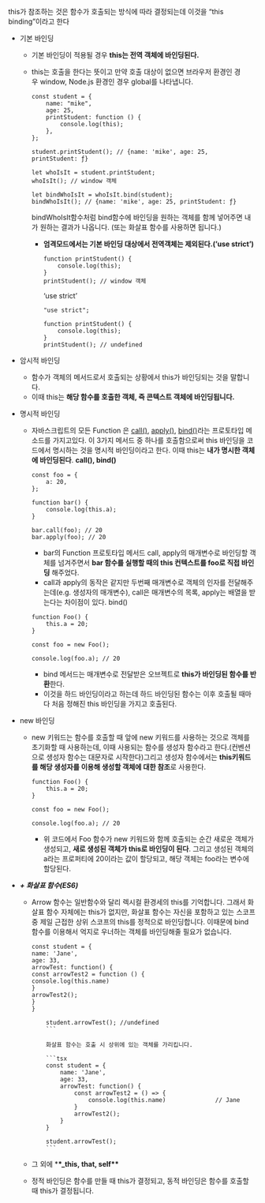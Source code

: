 this가 참조하는 것은 함수가 호출되는 방식에 따라 결정되는데 이것을 “this binding”이라고 한다

-   기본 바인딩

    -   기본 바인딩이 적용될 경우 **this는 전역 객체에 바인딩된다.**
    -   this는 호출을 한다는 뜻이고 만약 호출 대상이 없으면 브라우저 환경인 경우 window, Node.js 환경인 경우 global를 나타냅니다.

        ```tsx
        const student = {
            name: "mike",
            age: 25,
            printStudent: function () {
                console.log(this);
            },
        };

        student.printStudent(); // {name: 'mike', age: 25, printStudent: ƒ}

        let whoIsIt = student.printStudent;
        whoIsIt(); // window 객체

        let bindWhoIsIt = whoIsIt.bind(student);
        bindWhoIsIt(); // {name: 'mike', age: 25, printStudent: ƒ}
        ```

        bindWhoIsIt함수처럼 bind함수에 바인딩을 원하는 객체를 함께 넣어주면 내가 원하는 결과가 나옵니다. (또는 화살표 함수를 사용하면 됩니다.)

        -   **엄격모드에서는 기본 바인딩 대상에서 전역객체는 제외된다.(’use strict’)**

            ```tsx
            function printStudent() {
                console.log(this);
            }
            printStudent(); // window 객체
            ```

            ‘use strict’

            ```tsx
            "use strict";

            function printStudent() {
                console.log(this);
            }
            printStudent(); // undefined
            ```

-   암시적 바인딩
    -   함수가 객체의 메서드로서 호출되는 상황에서 this가 바인딩되는 것을 말합니다.
    -   이때 this는 **해당 함수를 호출한 객체, 즉 콘텍스트 객체에 바인딩됩니다.**
-   명시적 바인딩

    -   자바스크립트의 모든 Function 은 [call()](https://developer.mozilla.org/ko/docs/Web/JavaScript/Reference/Global_Objects/Function/call), [apply()](https://developer.mozilla.org/ko/docs/Web/JavaScript/Reference/Global_Objects/Function/apply), [bind()](https://developer.mozilla.org/ko/docs/Web/JavaScript/Reference/Global_Objects/Function/bind)라는 프로토타입 메소드를 가지고있다. 이 3가지 메서드 중 하나를 호출함으로써 this 바인딩을 코드에서 명시하는 것을 명시적 바인딩이라고 한다. 이때 this는 **내가 명시한 객체에 바인딩된다**.
        **call(), bind()**

        ```tsx
        const foo = {
            a: 20,
        };

        function bar() {
            console.log(this.a);
        }

        bar.call(foo); // 20
        bar.apply(foo); // 20
        ```

        -   bar의 Function 프로토타입 메서드 call, apply의 매개변수로 바인딩할 객체를 넘겨주면서 **bar 함수를 실행할 때의 this 컨텍스트를 foo로 직접 바인딩** 해주었다.
        -   call과 apply의 동작은 같지만 두번째 매개변수로 객체의 인자를 전달해주는데(e.g. 생성자의 매개변수), call은 매개변수의 목록, apply는 배열을 받는다는 차이점이 있다.
            bind()

        ```tsx
        function Foo() {
            this.a = 20;
        }

        const foo = new Foo();

        console.log(foo.a); // 20
        ```

        -   bind 메서드는 매개변수로 전달받은 오브젝트로 **this가 바인딩된 함수를 반환**한다.
        -   이것을 하드 바인딩이라고 하는데 하드 바인딩된 함수는 이후 호출될 때마다 처음 정해진 this 바인딩을 가지고 호출된다.

-   new 바인딩

    -   new 키워드는 함수를 호출할 때 앞에 new 키워드를 사용하는 것으로 객체를 초기화할 때 사용하는데, 이때 사용되는 함수를 생성자 함수라고 한다.(컨벤션으로 생성자 함수는 대문자로 시작한다)그리고 생성자 함수에서는 **this키워드를 해당 생성자를 이용해 생성할 객체에 대한 참조**로 사용한다.

        ```tsx
        function Foo() {
            this.a = 20;
        }

        const foo = new Foo();

        console.log(foo.a); // 20
        ```

        -   위 코드에서 Foo 함수가 new 키워드와 함께 호출되는 순간 새로운 객체가 생성되고, **새로 생성된 객체가 this로 바인딩이 된다**. 그리고 생성된 객체의 a라는 프로퍼티에 20이라는 값이 할당되고, 해당 객체는 foo라는 변수에 할당된다.

-   **_+ 화살표 함수(ES6)_**

    -   Arrow 함수는 일반함수와 달리 렉시컬 환경세의 this를 기억합니다. 그래서 화살표 함수 자체에는 this가 없지만, 화살표 함수는 자신을 포함하고 있는 스코프 중 제일 근접한 상위 스코프의 this를 정적으로 바인딩합니다.
        이때문에 bind 함수를 이용해서 억지로 우너하는 객체를 바인딩해줄 필요가 없습니다.
        ```tsx
        const student = {
        name: 'Jane',
        age: 33,
        arrowTest: function() {
        const arrowTest2 = function () {
        console.log(this.name)
        }
        arrowTest2();
        }
        }

            student.arrowTest(); //undefined
            ```

            화살표 함수는 호출 시 상위에 있는 객체를 가리킵니다.

            ```tsx
            const student = {
                name: 'Jane',
                age: 33,
                arrowTest: function() {
                    const arrowTest2 = () => {
                        console.log(this.name)              // Jane
                    }
                    arrowTest2();
                }
            }

            student.arrowTest();
            ```

    -   그 외에 \***\*\_this, that, self\*\***

    -   정적 바인딩은 함수를 만들 때 this가 결정되고, 동적 바인딩은 함수를 호출할 때 this가 결정됩니다.
